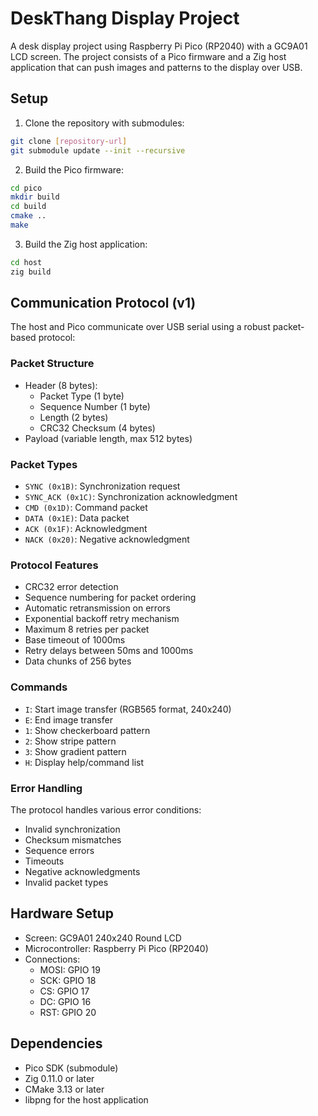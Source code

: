 # DeskThang Display Project

A desk display project using Raspberry Pi Pico (RP2040) with a GC9A01 LCD screen. The project consists of a Pico firmware and a Zig host application that can push images and patterns to the display over USB.

## Setup

1. Clone the repository with submodules:
```bash
git clone [repository-url]
git submodule update --init --recursive
```

2. Build the Pico firmware:
```bash
cd pico
mkdir build
cd build
cmake ..
make
```

3. Build the Zig host application:
```bash
cd host
zig build
```

## Communication Protocol (v1)

The host and Pico communicate over USB serial using a robust packet-based protocol:

### Packet Structure
- Header (8 bytes):
  - Packet Type (1 byte)
  - Sequence Number (1 byte)
  - Length (2 bytes)
  - CRC32 Checksum (4 bytes)
- Payload (variable length, max 512 bytes)

### Packet Types
- `SYNC (0x1B)`: Synchronization request
- `SYNC_ACK (0x1C)`: Synchronization acknowledgment
- `CMD (0x1D)`: Command packet
- `DATA (0x1E)`: Data packet
- `ACK (0x1F)`: Acknowledgment
- `NACK (0x20)`: Negative acknowledgment

### Protocol Features
- CRC32 error detection
- Sequence numbering for packet ordering
- Automatic retransmission on errors
- Exponential backoff retry mechanism
- Maximum 8 retries per packet
- Base timeout of 1000ms
- Retry delays between 50ms and 1000ms
- Data chunks of 256 bytes

### Commands
- `I`: Start image transfer (RGB565 format, 240x240)
- `E`: End image transfer
- `1`: Show checkerboard pattern
- `2`: Show stripe pattern
- `3`: Show gradient pattern
- `H`: Display help/command list

### Error Handling
The protocol handles various error conditions:
- Invalid synchronization
- Checksum mismatches
- Sequence errors
- Timeouts
- Negative acknowledgments
- Invalid packet types

## Hardware Setup
- Screen: GC9A01 240x240 Round LCD
- Microcontroller: Raspberry Pi Pico (RP2040)
- Connections:
  - MOSI: GPIO 19
  - SCK: GPIO 18
  - CS: GPIO 17
  - DC: GPIO 16
  - RST: GPIO 20

## Dependencies
- Pico SDK (submodule)
- Zig 0.11.0 or later
- CMake 3.13 or later
- libpng for the host application
